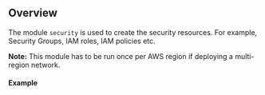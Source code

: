 ## Overview

The module `security` is used to create the security resources. For example, Security Groups, IAM roles, IAM policies etc.

**Note:** This module has to be run once per AWS region if deploying a multi-region network.

#### Example

```

```
